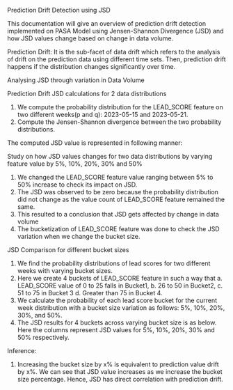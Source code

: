 Prediction Drift Detection using JSD

This documentation will give an overview of prediction drift detection implemented on PASA Model using Jensen-Shannon Divergence (JSD) and how JSD values change based on change in data volume.

Prediction Drift: It is the sub-facet of data drift which refers to the analysis of drift on the prediction data using different time sets. Then, prediction drift happens if the distribution changes significantly over time.

Analysing JSD through variation in Data Volume

Prediction Drift JSD calculations for 2 data distributions

1.	We compute the probability distribution for the LEAD_SCORE feature on two different weeks(p and q): 2023-05-15 and 2023-05-21.
2.	Compute the Jensen-Shannon divergence between the two probability distributions.

The computed JSD value is represented in following manner:

 



Study on how JSD values changes for two data distributions by  varying feature value by 5%, 10%, 20%, 30% and 50%

1.	We changed the LEAD_SCORE feature value ranging between 5% to 50% increase to check its impact on JSD.
2.	The JSD was observed to be zero because the probability distribution did not change as the value count of LEAD_SCORE feature remained the same.
3.	This resulted to a conclusion that JSD gets affected by change in data volume 
4.	The bucketization of LEAD_SCORE feature was done to check the JSD variation when we change the bucket size.

JSD Comparison for different bucket sizes

1.	We find the probability distributions of lead scores for two different weeks with varying bucket sizes.
2.	Here we create 4 buckets of LEAD_SCORE feature in such a way that 
a.	LEAD_SCORE value of 0 to 25 falls in Bucket1, 
b.	26 to 50 in Bucket2, 
c.	51 to 75 in Bucket 3
d.	Greater than 75 in Bucket 4.
3.	We calculate the probability of each lead score bucket for the current week distribution with a bucket size variation as follows: 5%, 10%, 20%, 30%, and 50%.
4.	The JSD results for 4 buckets across varying bucket size is as below. Here the columns represent JSD values for 5%, 10%, 20%, 30% and 50% respectively.

 


Inference:
1.	Increasing the bucket size by x% is equivalent to prediction value drift by x%. We can see that JSD value increases as we increase the bucket size percentage. Hence, JSD has direct correlation with prediction drift.


